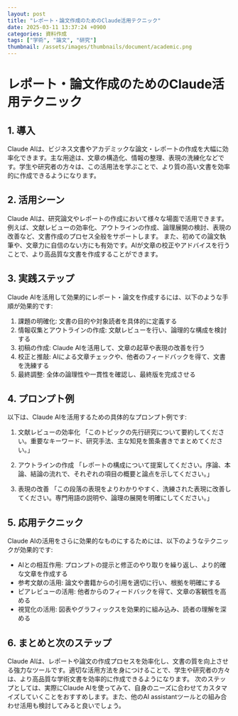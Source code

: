 ```yaml
---
layout: post
title: "レポート・論文作成のためのClaude活用テクニック"
date: 2025-03-11 13:37:24 +0900
categories: 資料作成
tags: ["学術", "論文", "研究"]
thumbnail: /assets/images/thumbnails/document/academic.png
---
```


# レポート・論文作成のためのClaude活用テクニック

## 1. 導入
Claude AIは、ビジネス文書やアカデミックな論文・レポートの作成を大幅に効率化できます。主な用途は、文章の構造化、情報の整理、表現の洗練化などです。学生や研究者の方々は、この活用法を学ぶことで、より質の高い文書を効率的に作成できるようになります。

## 2. 活用シーン
Claude AIは、研究論文やレポートの作成において様々な場面で活用できます。例えば、文献レビューの効率化、アウトラインの作成、論理展開の検討、表現の改善など、文書作成のプロセス全般をサポートします。
また、初めての論文執筆や、文章力に自信のない方にも有効です。AIが文章の校正やアドバイスを行うことで、より高品質な文書を作成することができます。

## 3. 実践ステップ
Claude AIを活用して効果的にレポート・論文を作成するには、以下のような手順が効果的です:

1. 課題の明確化: 文書の目的や対象読者を具体的に定義する
2. 情報収集とアウトラインの作成: 文献レビューを行い、論理的な構成を検討する
3. 初稿の作成: Claude AIを活用して、文章の起草や表現の改善を行う
4. 校正と推敲: AIによる文章チェックや、他者のフィードバックを得て、文書を洗練する
5. 最終調整: 全体の論理性や一貫性を確認し、最終版を完成させる

## 4. プロンプト例
以下は、Claude AIを活用するための具体的なプロンプト例です:

1. 文献レビューの効率化
「このトピックの先行研究について要約してください。重要なキーワード、研究手法、主な知見を箇条書きでまとめてください。」

2. アウトラインの作成
「レポートの構成について提案してください。序論、本論、結論の流れで、それぞれの項目の概要と論点を示してください。」

3. 表現の改善
「この段落の表現をよりわかりやすく、洗練された表現に改善してください。専門用語の説明や、論理の展開を明確にしてください。」

## 5. 応用テクニック
Claude AIの活用をさらに効果的なものにするためには、以下のようなテクニックが効果的です:

- AIとの相互作用: プロンプトの提示と修正のやり取りを繰り返し、より的確な文章を作成する
- 参考文献の活用: 論文や書籍からの引用を適切に行い、根拠を明確にする
- ピアレビューの活用: 他者からのフィードバックを得て、文章の客観性を高める
- 視覚化の活用: 図表やグラフィックスを効果的に組み込み、読者の理解を深める

## 6. まとめと次のステップ
Claude AIは、レポートや論文の作成プロセスを効率化し、文書の質を向上させる強力なツールです。適切な活用方法を身につけることで、学生や研究者の方々は、より高品質な学術文書を効率的に作成できるようになります。
次のステップとしては、実際にClaude AIを使ってみて、自身のニーズに合わせてカスタマイズしていくことをおすすめします。また、他のAI assistantツールとの組み合わせ活用も検討してみると良いでしょう。
